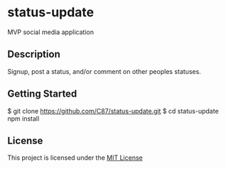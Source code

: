 # status-update

MVP social media application

## Description

Signup, post a status, and/or comment on other peoples statuses.

## Getting Started

$ git clone https://github.com/C87/status-update.git
$ cd status-update
npm install

## License

This project is licensed under the [MIT License](https://github.com/C87/status-update/blob/master/LICENSE)
